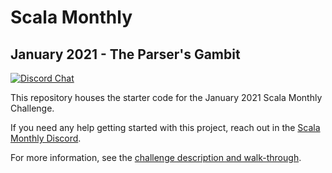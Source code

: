 # Scala Monthly
## January 2021 - The Parser's Gambit

[![Discord Chat](https://img.shields.io/discord/308323056592486420.svg)](https://discord.gg/eAyJ9wAH4W)

This repository houses the starter code for the January 2021 Scala Monthly Challenge.

If you need any help getting started with this project, reach out in the [Scala Monthly Discord](https://discord.gg/eAyJ9wAH4W).

For more information, see the [challenge description and walk-through](https://scalamonthly.com/post/january-2021-the-parser's-gambit/).